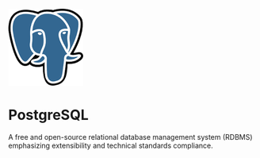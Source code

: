 ![Source Icon](thumbnail.png)

# PostgreSQL

A free and open-source relational database management system (RDBMS) emphasizing extensibility and technical standards compliance.
